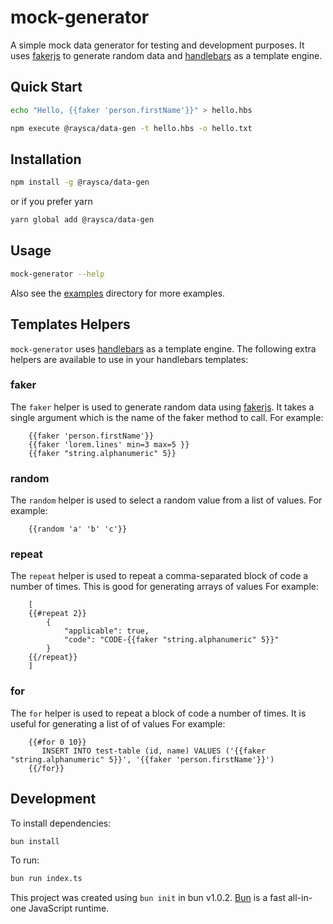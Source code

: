 # mock-generator

A simple mock data generator for testing and development purposes. It uses [fakerjs](https://fakerjs.dev/) to generate random data and [handlebars](https://handlebarsjs.com/) as a template engine.

## Quick Start

```bash
echo "Hello, {{faker 'person.firstName'}}" > hello.hbs

npm execute @raysca/data-gen -t hello.hbs -o hello.txt 
```

## Installation

```bash
npm install -g @raysca/data-gen
```

or if you prefer yarn

```bash
yarn global add @raysca/data-gen
```

## Usage

```bash
mock-generator --help
```

Also see the [examples](examples) directory for more examples.

## Templates Helpers

`mock-generator` uses [handlebars](https://handlebarsjs.com/) as a template engine. The following extra helpers are available to use in your handlebars templates:

### faker

The `faker` helper is used to generate random data using [fakerjs](https://fakerjs.dev/). It takes a single argument which is the name of the faker method to call. For example:

```text
    {{faker 'person.firstName'}}
    {{faker 'lorem.lines' min=3 max=5 }}
    {{faker "string.alphanumeric" 5}}
```

### random

The `random` helper is used to select a random value from a list of values. For example:

```text
    {{random 'a' 'b' 'c'}}
```

### repeat

The `repeat` helper is used to repeat a comma-separated block of code a number of times. This is good for generating arrays of values For example:

```text
    [
    {{#repeat 2}}
        {
            "applicable": true,
            "code": "CODE-{{faker "string.alphanumeric" 5}}"
        }
    {{/repeat}}
    ]
```

### for

The `for` helper is used to repeat a block of code a number of times. It is useful for generating a list of of values  For example:

```text
    {{#for 0 10}}
       INSERT INTO test-table (id, name) VALUES ('{{faker "string.alphanumeric" 5}}', '{{faker 'person.firstName'}}')
    {{/for}}
```

## Development

To install dependencies:

```bash
bun install
```

To run:

```bash
bun run index.ts
```

This project was created using `bun init` in bun v1.0.2. [Bun](https://bun.sh) is a fast all-in-one JavaScript runtime.
